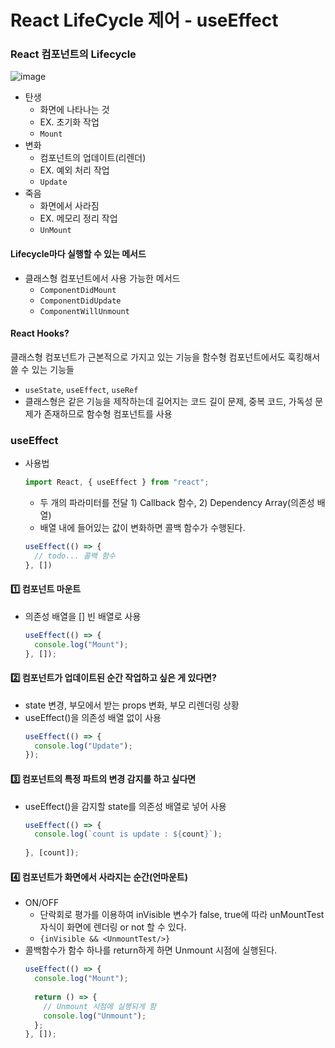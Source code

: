 # React LifeCycle 제어 - useEffect

### React 컴포넌트의 Lifecycle
![image](https://user-images.githubusercontent.com/109258497/211903235-7f0c2f9e-d344-45d7-9248-b54ebd3a95e3.png)
- 탄생
  - 화면에 나타나는 것
  - EX. 초기화 작업
  - `Mount`
- 변화
  - 컴포넌트의 업데이트(리렌더)
  - EX. 예외 처리 작업
  - `Update`
- 죽음
  - 화면에서 사라짐
  - EX. 메모리 정리 작업
  - `UnMount`

#### Lifecycle마다 실행할 수 있는 메서드
- 클래스형 컴포넌트에서 사용 가능한 메서드
  - `ComponentDidMount`
  - `ComponentDidUpdate`
  - `ComponentWillUnmount`

#### React Hooks?
클래스형 컴포넌트가 근본적으로 가지고 있는 기능을 함수형 컴포넌트에서도 훅킹해서 쓸 수 있는 기능들
- `useState`, `useEffect`, `useRef`
- 클래스형은 같은 기능을 제작하는데 길어지는 코드 길이 문제, 중복 코드, 가독성 문제가 존재하므로 함수형 컴포넌트를 사용

### useEffect
- 사용법
  ```js
  import React, { useEffect } from "react";
  ```
  - 두 개의 파라미터를 전달 1) Callback 함수, 2) Dependency Array(의존성 배열)
  - 배열 내에 들어있는 값이 변화하면 콜백 함수가 수행된다.
  ```js
  useEffect(() => {
    // todo... 콜백 함수
  }, [])
  ```
#### 1️⃣ 컴포넌트 마운트
- 의존성 배열을 [] 빈 배열로 사용
  ```js
  useEffect(() => {
    console.log("Mount");
  }, []);
  ```
#### 2️⃣ 컴포넌트가 업데이트된 순간 작업하고 싶은 게 있다면?
- state 변경, 부모에서 받는 props 변화, 부모 리렌더링 상황
- useEffect()을 의존성 배열 없이 사용
  ```js
  useEffect(() => {
    console.log("Update");
  });
  ```
#### 3️⃣ 컴포넌트의 특정 파트의 변경 감지를 하고 싶다면
- useEffect()을 감지할 state를 의존성 배열로 넣어 사용
  ```js
  useEffect(() => {
    console.log(`count is update : ${count}`);
    
  }, [count]);
  ```
#### 4️⃣ 컴포넌트가 화면에서 사라지는 순간(언마운트)
- ON/OFF
  - 단락회로 평가를 이용하여 inVisible 변수가 false, true에 따라 unMountTest 자식이 화면에 렌더링 or not 할 수 있다.
  - `{inVisible && <UnmountTest/>}`
- 콜백함수가 함수 하나를 return하게 하면 Unmount 시점에 실행된다.
  ```js
  useEffect(() => {
    console.log("Mount");
    
    return () => {
      // Unmount 시점에 실행되게 함
      console.log("Unmount");
    };
  }, []);
  ```